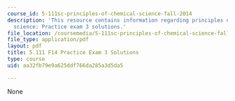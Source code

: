 ```yaml
---
course_id: 5-111sc-principles-of-chemical-science-fall-2014
description: 'This resource contains information regarding principles of chemical
  science: Practice exam 3 solutions.'
file_location: /coursemedia/5-111sc-principles-of-chemical-science-fall-2014/aa32fb79e9a625ddf766da285a3d5da5_MIT5_111F14_PractExam3Sol.pdf
file_type: application/pdf
layout: pdf
title: 5.111 F14 Practice Exam 3 Solutions
type: course
uid: aa32fb79e9a625ddf766da285a3d5da5

---
```

None
